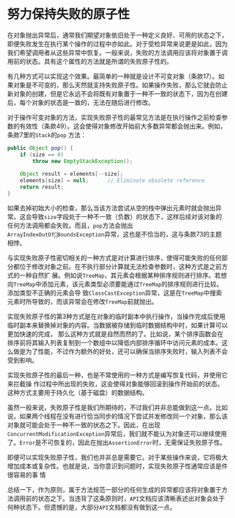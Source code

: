 # 努力保持失败的原子性

在对象抛出异常后，通常我们期望对象依旧处于⼀种定义良好、可⽤的状态之下，即便失败发⽣在执⾏某个操作的过程中亦如此。对于受检异常来说更是如此，因为我们希望调用者从这些异常中恢复。⼀般来说，失败的⽅法调⽤应该将对象置于调⽤前的状态。具有这个属性的⽅法就是所谓的失败原⼦性的。

有⼏种⽅式可以实现这个效果。最简单的一种就是设计不可变对象（条款17）。如果对象是不可变的，那么天然就支持失败原子性。如果操作失败，那么它就会防⽌新对象的创建，但是它永远不会将既有对象置于⼀种不⼀致的状态下，因为在创建后，每个对象的状态是⼀致的，⽆法在随后进⾏修改。

对于操作可变对象的方法，实现失败原子性的最常见方法是在执行操作之前检查参数的有效性（条款49）。这会使得对象修改开始前⼤多数异常都会抛出来。例如，条款7里的`Stack`的`pop` 方法：

```java
public Object pop() {
	if (size == 0)
		throw new EmptyStackException();
  
	Object result = elements[--size];
	elements[size] = null; 		// Eliminate obsolete reference
	return result;
}
```

如果去掉初始⼤⼩的检查，那么当该⽅法尝试从空的栈中弹出元素时就会抛出异常。这会导致`size`字段处于⼀种不⼀致（负数）的状态下，这样后续对该对象的任何⽅法调⽤都会失败。而且，`pop`方法会抛出`ArrayIndexOutOfBoundsException`异常，这也是不恰当的，这与条款73的主题相悖。

与实现失败原⼦性密切相关的⼀种⽅式是对计算进⾏排序，使得可能失败的任何部分都位于修改对象之前。在不执⾏部分计算就⽆法检查参数时，这种⽅式是之前⽅式的⼀种⾃然扩 展。例如说`TreeMap`，其元素会根据某种排序规则进⾏排序。若想向`TreeMap`中添加元素，该元素类型必须要能通过`TreeMap`的排序规则进⾏⽐较。添加类型不正确的元素会导 致`ClassCastException`异常，这是在`TreeMap`中搜索元素时所导致的，⽽该异常会在修改`TreeMap`前就抛出。

实现失败原⼦性的第3种⽅式是在对象的临时副本中执⾏操作，当操作完成后使⽤临时副本来替换掉对象的内容。当数据被存储到临时数据结构中时，如果计算可以更加快速的完成， 那么这种⽅式就是⾃然⽽然的了。⽐如说，某个排序函数会在排序前将其输⼊列表复制到⼀个数组中以降低内部排序循环中访问元素的成本。这么做是为了性能，不过作为额外的好处，还可以确保当排序失败时，输⼊列表不会受到影响。

实现失败原⼦性的最后⼀种，也是不常使⽤的⼀种⽅式是编写恢复代码，并使⽤它来拦截操 作过程中所出现的失败，这会使得对象能够回滚到操作开始前的状态。这种⽅式主要⽤于持久化（基于磁盘）的数据结构。

虽然⼀般来说，失败原⼦性是我们所期待的，不过我们并⾮总能做到这⼀点。⽐如说，如果两个线程在没有进⾏恰当同步的情况下尝试并发修改同⼀个对象，那么该对象就可能会处于⼀种不⼀致的状态之下。因此，在出现`ConcurrentModificationException`异常后，我们就不能认为对象还可以继续使⽤了。`Error`是不可恢复的，因此在抛出`AssertionError`时，无需保证失败原子性。

即便可以实现失败原⼦性，我们也并⾮总是需要它。对于某些操作来说，它将极大增加成本或复杂性。也就是说，当你意识到问题时，实现失败原⼦性通常应该是件很容易的事 情

总结⼀下，作为原则，属于⽅法规范⼀部分的任何⽣成的异常都应该将对象置于⽅法调⽤前的状态之下。当违背了这条原则时，`API`⽂档应该清晰表述出对象会处于何种状态下。但遗憾的是，⼤部分`API`⽂档都没有做到这⼀点。


